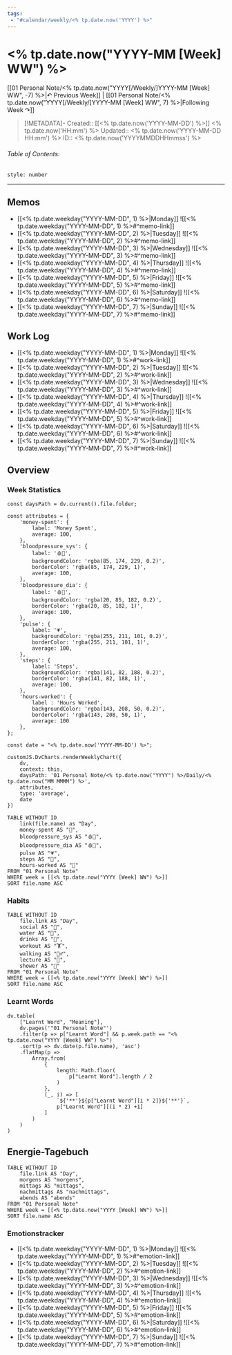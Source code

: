 ```yaml
---
tags:
 - "#calendar/weekly/<% tp.date.now('YYYY') %>"
---
```


# <% tp.date.now("YYYY-MM [Week] WW") %>

[[01 Personal Note/<% tp.date.now("YYYY[/Weekly/]YYYY-MM [Week] WW", -7) %>|↶ Previous Week]] | [[01 Personal Note/<% tp.date.now("YYYY[/Weekly/]YYYY-MM [Week] WW", 7) %>|Following Week ↷]]

> [!METADATA]-
> Created:: [[<% tp.date.now('YYYY-MM-DD') %>]] <% tp.date.now('HH:mm') %>
> Updated:: <% tp.date.now('YYYY-MM-DD HH:mm') %>
> ID:: <% tp.date.now('YYYYMMDDHHmmss') %>

###### Table of Contents:
```toc
style: number
```

___

## Memos
- [[<% tp.date.weekday("YYYY-MM-DD", 1) %>|Monday]]
	![[<% tp.date.weekday("YYYY-MM-DD", 1) %>#^memo-link]]
- [[<% tp.date.weekday("YYYY-MM-DD", 2) %>|Tuesday]]
	![[<% tp.date.weekday("YYYY-MM-DD", 2) %>#^memo-link]]
- [[<% tp.date.weekday("YYYY-MM-DD", 3) %>|Wednesday]]
	![[<% tp.date.weekday("YYYY-MM-DD", 3) %>#^memo-link]]
- [[<% tp.date.weekday("YYYY-MM-DD", 4) %>|Thursday]]
	![[<% tp.date.weekday("YYYY-MM-DD", 4) %>#^memo-link]]
- [[<% tp.date.weekday("YYYY-MM-DD", 5) %>|Friday]]
	![[<% tp.date.weekday("YYYY-MM-DD", 5) %>#^memo-link]]
- [[<% tp.date.weekday("YYYY-MM-DD", 6) %>|Saturday]]
	![[<% tp.date.weekday("YYYY-MM-DD", 6) %>#^memo-link]]
- [[<% tp.date.weekday("YYYY-MM-DD", 7) %>|Sunday]]
	![[<% tp.date.weekday("YYYY-MM-DD", 7) %>#^memo-link]]

## Work Log
- [[<% tp.date.weekday("YYYY-MM-DD", 1) %>|Monday]]
	![[<% tp.date.weekday("YYYY-MM-DD", 1) %>#^work-link]]
- [[<% tp.date.weekday("YYYY-MM-DD", 2) %>|Tuesday]]
	![[<% tp.date.weekday("YYYY-MM-DD", 2) %>#^work-link]]
- [[<% tp.date.weekday("YYYY-MM-DD", 3) %>|Wednesday]]
	![[<% tp.date.weekday("YYYY-MM-DD", 3) %>#^work-link]]
- [[<% tp.date.weekday("YYYY-MM-DD", 4) %>|Thursday]]
	![[<% tp.date.weekday("YYYY-MM-DD", 4) %>#^work-link]]
- [[<% tp.date.weekday("YYYY-MM-DD", 5) %>|Friday]]
	![[<% tp.date.weekday("YYYY-MM-DD", 5) %>#^work-link]]
- [[<% tp.date.weekday("YYYY-MM-DD", 6) %>|Saturday]]
	![[<% tp.date.weekday("YYYY-MM-DD", 6) %>#^work-link]]
- [[<% tp.date.weekday("YYYY-MM-DD", 7) %>|Sunday]]
	![[<% tp.date.weekday("YYYY-MM-DD", 7) %>#^work-link]] 

## Overview
### Week Statistics
```dataviewjs
const daysPath = dv.current().file.folder;

const attributes = {
	'money-spent': {
		label: 'Money Spent',
		average: 100,
	},
	'bloodpressure_sys': {
		label: '🩸🔺',
		backgroundColor: 'rgba(85, 174, 229, 0.2)',
		borderColor: 'rgba(85, 174, 229, 1)',
		average: 100,
	},
	'bloodpressure_dia': {
		label: '🩸🔻',
		backgroundColor: 'rgba(20, 85, 182, 0.2)',
		borderColor: 'rgba(20, 85, 182, 1)',
		average: 100,
	},
	'pulse': {
		label: '💗',
		backgroundColor: 'rgba(255, 211, 101, 0.2)',
		borderColor: 'rgba(255, 211, 101, 1)',
		average: 100,
	},
	'steps': {
		label: 'Steps',
		backgroundColor: 'rgba(141, 82, 188, 0.2)',
		borderColor: 'rgba(141, 82, 188, 1)',
		average: 100,
	},
	'hours-worked': {
		label : 'Hours Worked',
		backgroundColor: 'rgba(143, 208, 50, 0.2)',
		borderColor: 'rgba(143, 208, 50, 1)',
		average: 100
	},
};

const date = "<% tp.date.now('YYYY-MM-DD') %>";

customJS.DvCharts.renderWeeklyChart({
	dv,
	context: this,
	daysPath: '01 Personal Note/<% tp.date.now("YYYY") %>/Daily/<% tp.date.now("MM MMMM") %>',
	attributes,
	type: 'average',
	date
})
```

```dataview
TABLE WITHOUT ID
	link(file.name) as "Day",
	money-spent AS "💸",
	bloodpressure_sys AS "🩸🔺",
	bloodpressure_dia AS "🩸🔻",
	pulse AS "💗",
	steps AS "👣",
	hours-worked AS "🧰"
FROM "01 Personal Note"
WHERE week = [[<% tp.date.now("YYYY [Week] WW") %>]]
SORT file.name ASC
```

### Habits
```dataview
TABLE WITHOUT ID
	file.link AS "Day",
	social AS "🤙",
	water AS "🍶",
	drinks AS "🍷",
	workout AS "🏋️",
	walking AS "🚶‍♂️",
	lecture AS "📑",
	shower AS "🚿"
FROM "01 Personal Note"
WHERE week = [[<% tp.date.now("YYYY [Week] WW") %>]]
SORT file.name ASC
```

### Learnt Words
```dataviewjs
dv.table(
	["Learnt Word", "Meaning"],
	dv.pages('"01 Personal Note"')
	.filter(p => p["Learnt Word"] && p.week.path == "<% tp.date.now("YYYY [Week] WW") %>")
	.sort(p => dv.date(p.file.name), 'asc')
	.flatMap(p =>
		Array.from(
			{
				length: Math.floor(
					p["Learnt Word"].length / 2
				)
			},
			(_, i) => [
				`${'**'}${p["Learnt Word"][i * 2]}${'**'}`,
				p["Learnt Word"][(i * 2) +1]
			]
		)
	)
)
```

## Energie-Tagebuch
```dataview
TABLE WITHOUT ID
	file.link AS "Day",
	morgens AS "morgens",
	mittags AS "mittags",
	nachmittags AS "nachmittags",
	abends AS "abends"
FROM "01 Personal Note"
WHERE week = [[<% tp.date.now("YYYY [Week] WW") %>]]
SORT file.name ASC
```

### Emotionstracker
- [[<% tp.date.weekday("YYYY-MM-DD", 1) %>|Monday]]
	![[<% tp.date.weekday("YYYY-MM-DD", 1) %>#^emotion-link]]
- [[<% tp.date.weekday("YYYY-MM-DD", 2) %>|Tuesday]]
	![[<% tp.date.weekday("YYYY-MM-DD", 2) %>#^emotion-link]]
- [[<% tp.date.weekday("YYYY-MM-DD", 3) %>|Wednesday]]
	![[<% tp.date.weekday("YYYY-MM-DD", 3) %>#^emotion-link]]
- [[<% tp.date.weekday("YYYY-MM-DD", 4) %>|Thursday]] 
    ![[<% tp.date.weekday("YYYY-MM-DD", 4) %>#^emotion-link]]
- [[<% tp.date.weekday("YYYY-MM-DD", 5) %>|Friday]]
	![[<% tp.date.weekday("YYYY-MM-DD", 5) %>#^emotion-link]]
- [[<% tp.date.weekday("YYYY-MM-DD", 6) %>|Saturday]]
	![[<% tp.date.weekday("YYYY-MM-DD", 6) %>#^emotion-link]]
- [[<% tp.date.weekday("YYYY-MM-DD", 7) %>|Sunday]]
	![[<% tp.date.weekday("YYYY-MM-DD", 7) %>#^emotion-link]] 
